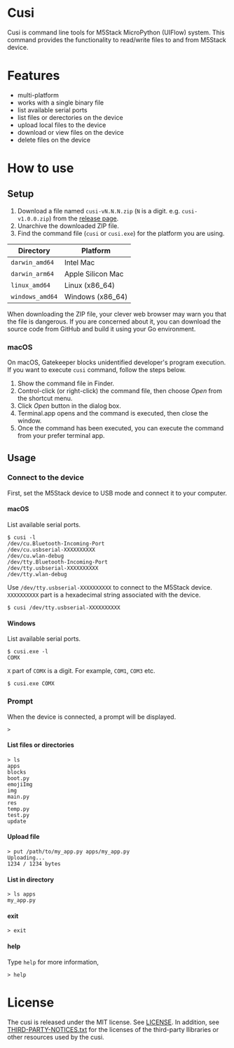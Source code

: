 # Cusi
Cusi is command line tools for M5Stack MicroPython (UIFlow) system.
This command provides the functionality to read/write files to and from M5Stack device.

# Features
* multi-platform
* works with a single binary file
* list available serial ports
* list files or derectories on the device
* upload local files to the device
* download or view files on the device
* delete files on the device

# How to use
## Setup
1. Download a file named `cusi-vN.N.N.zip` (`N` is a digit. e.g. `cusi-v1.0.0.zip`) from the [release page](https://github.com/zuku/cusi/releases/latest).
2. Unarchive the downloaded ZIP file.
3. Find the command file (`cusi` or `cusi.exe`) for the platform you are using.

|Directory      |Platform         |
|---------------|-----------------|
|`darwin_amd64` |Intel Mac        |
|`darwin_arm64` |Apple Silicon Mac|
|`linux_amd64`  |Linux (x86_64)   |
|`windows_amd64`|Windows (x86_64) |

When downloading the ZIP file, your clever web browser may warn you that the file is dangerous.
If you are concerned about it, you can download the source code from GitHub and build it using your Go environment.

### macOS
On macOS, Gatekeeper blocks unidentified developer's program execution.
If you want to execute `cusi` command, follow the steps below.

1. Show the command file in Finder.
2. Control-click (or right-click) the command file, then choose _Open_ from the shortcut menu.
3. Click _Open_ button in the dialog box.
4. Terminal.app opens and the command is executed, then close the window.
5. Once the command has been executed, you can execute the command from your prefer terminal app.

## Usage

### Connect to the device

First, set the M5Stack device to USB mode and connect it to your computer.

#### macOS
List available serial ports.

```
$ cusi -l
/dev/cu.Bluetooth-Incoming-Port
/dev/cu.usbserial-XXXXXXXXXX
/dev/cu.wlan-debug
/dev/tty.Bluetooth-Incoming-Port
/dev/tty.usbserial-XXXXXXXXXX
/dev/tty.wlan-debug
```
Use `/dev/tty.usbserial-XXXXXXXXXX` to connect to the M5Stack device.
`XXXXXXXXXX` part is a hexadecimal string associated with the device.

```
$ cusi /dev/tty.usbserial-XXXXXXXXXX
```

#### Windows
List available serial ports.

```
$ cusi.exe -l
COMX
```
`X` part of `COMX` is a digit. For example, `COM1`, `COM3` etc.

```
$ cusi.exe COMX
```

### Prompt
When the device is connected, a prompt will be displayed.

```
>
```
#### List files or directories
```
> ls
apps
blocks
boot.py
emojiImg
img
main.py
res
temp.py
test.py
update
```

#### Upload file
```
> put /path/to/my_app.py apps/my_app.py
Uploading...
1234 / 1234 bytes
```

#### List in directory
```
> ls apps
my_app.py
```

#### exit
```
> exit
```

#### help
Type `help` for more information,
```
> help
```

# License
The cusi is released under the MIT license. See [LICENSE](./LICENSE).
In addition, see [THIRD-PARTY-NOTICES.txt](./THIRD-PARTY-NOTICES.txt) for the licenses of the third-party llibraries or other resources used by the cusi.
